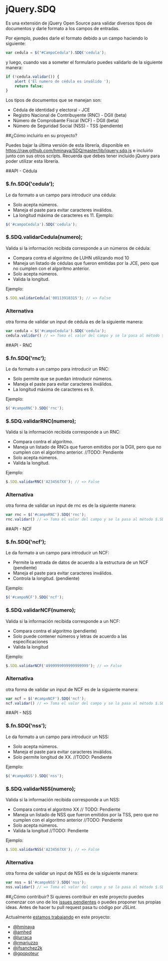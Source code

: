 # jQuery.SDQ

Es una extensión de jQuery Open Source para validar diversos tipos de documentos y darle formato a los campos de entradas.

Por ejemplo, puedes darle el formato debido a un campo haciendo lo siguiente:

``` javascript
var cedula = $("#CampoCedula").SDQ('cedula');
```

y luego, cuando vas a someter el formulario puedes validarlo de la siguiente manera:

``` javascript
if (!cedula.validar()) {
	alert ('El numero de cédula es inválido ');
	return false;
}
```

Los tipos de documentos que se manejan son:
* Cédula de identidad y electoral - JCE
* Registro Nacional de Contribuyente (RNC) - DGII (beta)
* Número de Comprobante Fiscal (NCF) - DGII (beta)
* Número de Seguridad Social (NSS) - TSS (pendiente)

##¿Cómo  incluirlo en su proyecto?

Puedes bajar la última versión de esta librería, disponible en https://raw.github.com/hminaya/SDQ/master/lib/jquery.sdq.js e incluirlo junto con sus otros scripts. Recuerda que debes tener incluido jQuery para poder utilizar esta librería.

##API - Cédula

### $.fn.SDQ('cedula');
Le da formato a un campo para introducir una cédula:
* Solo acepta números.
* Maneja el paste para evitar caracteres inválidos.
* La longitud máxima de caracteres es 11.
Ejemplo:

``` javascript
$('#campoCedula').SDQ('cedula');
```

### $.SDQ.validarCedula(numero);
Valida si la información recibida corresponde a un números de cédula:
* Compara contra el algoritmo de LUHN utilizando mod 10
* Maneja un listado de cédulas que fueron emitidas por la JCE, pero que no cumplen con el algoritmo anterior.
* Solo acepta números.
* Valida la longitud.

Ejemplo:

``` javascript
$.SDQ.validarCedula('00113918315'); // => False
```

### Alternativa
otra forma de validar un input de cédula es de la siguiente manera:

 ``` javascript
var cedula = $('#campoCedula').SDQ('cedula');
cedula.validar() // => Toma el valor del campo y se la pasa al método $.SDQ.validarCedula()
```

##API - RNC

### $.fn.SDQ('rnc');
Le da formato a un campo para introducir un RNC:
* Solo permite que se puedan introducir números.
* Maneja el paste para evitar caracteres inválidos.
* La longitud máxima de caracteres es 9.

Ejemplo:

``` javascript
$('#campoRNC').SDQ('rnc');
```

### $.SDQ.validarRNC(numero);
Valida si la información recibida corresponde a un RNC:
* Compara contra el algoritmo.
* Maneja un listado de RNCs que fueron emitidos por la DGII, pero que no cumplen con el algoritmo anterior. //TODO: Pendiente
* Solo acepta números.
* Valida la longitud.

Ejemplo:

``` javascript
$.SDQ.validarRNC('A234567XX'); // => False
```

### Alternativa
otra forma de validar un input de rnc es de la siguiente manera:

 ``` javascript
var rnc = $('#campoRNC').SDQ('rnc');
rnc.validar() // => Toma el valor del campo y se la pasa al método $.SDQ.validarRNC()
```

##API - NCF

### $.fn.SDQ('ncf');
Le da formato a un campo para introducir un NCF:
* Permite la entrada de datos de acuerdo a la estructura de un NCF (pendiente)
* Maneja el paste para evitar caracteres inválidos.
* Controla la longitud. (pendiente)

Ejemplo:

``` javascript
$('#campoNCF').SDQ('ncf');
```

### $.SDQ.validarNCF(numero);
Valida si la información recibida corresponde a un NCF:
* Compara contra el algoritmo (pendiente)
* Solo puede contener números y letras de acuerdo a las especificaciones
* Valida la longitud

Ejemplo:

``` javascript
$.SDQ.validarNCF('A999999999999999999'); // => False
```

### Alternativa
otra forma de validar un input de NCF es de la siguiente manera:

 ``` javascript
var ncf = $('#campoNCF').SDQ('ncf');
ncf.validar() // => Toma el valor del campo y se la pasa al método $.SDQ.validarNCF()
```

##API - NSS

### $.fn.SDQ('nss');
Le da formato a un campo para introducir un NSS:
* Solo acepta números.
* Maneja el paste para evitar caracteres inválidos.
* Solo permite longitud de XX. //TODO: Pendiente

Ejemplo:

``` javascript
$('#campoNSS').SDQ('nss');
```

### $.SDQ.validarNSS(numero);
Valida si la información recibida corresponde a un NSS:
* Compara contra el algoritmo XX // TODO: Pendiente
* Maneja un listado de NSS que fueron emitidos por la TSS, pero que no cumplen con el algoritmo anterior //TODO: Pendiente
* Solo acepta números.
* Valida la longitud //TODO: Pendiente

Ejemplo:

``` javascript
$.SDQ.validarNSS('A234567XX'); // => False
```

### Alternativa
otra forma de validar un input de NSS es de la siguiente manera:

 ``` javascript
var nss = $('#campoNSS').SDQ('nss');
nss.validar() // => Toma el valor del campo y se la pasa al método $.SDQ.validarNSS()
```

##¿Cómo  contribuir?
Si quieres contribuir en este proyecto puedes comenzar con uno de los [issues pendientes](https://github.com/hminaya/SDQ/issues?state=open) o puedes proponer tus propias ideas. Antes de hacer tu pull request pasa tu código por JSLint.

Actualmente [estamos trabajando](https://github.com/hminaya/SDQ/contributors) en este proyecto:
* [@hminaya](https://github.com/hminaya)
* [@amhed](https://github.com/amhed)
* [@lurraca](https://github.com/lurraca)
* [@rmariuzzo](https://github.com/rmariuzzo)
* [@jfsanchez2k](https://github.com/jfsanchez2k)
* [@gpopoteur](https://github.com/gpopoteur)

